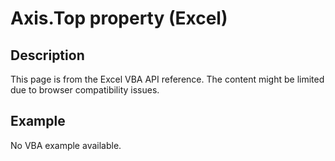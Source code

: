 # Axis.Top property (Excel)

## Description
This page is from the Excel VBA API reference. The content might be limited due to browser compatibility issues.

## Example
No VBA example available.
